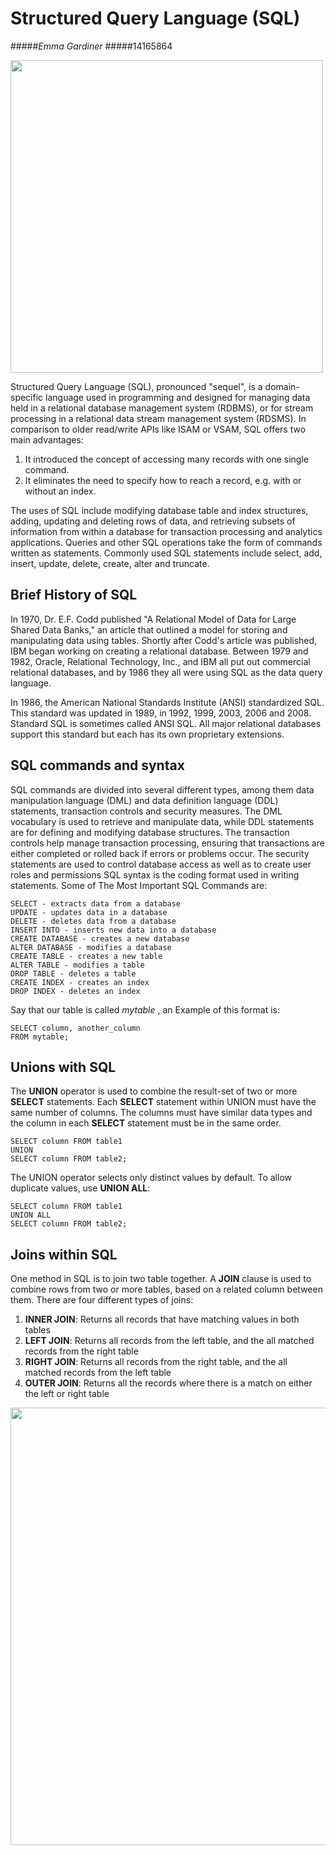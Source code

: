 Structured Query Language (SQL)
===============================
#####_Emma Gardiner_
#####14165864


<img src="https://azurecomcdn.azureedge.net/cvt-08d30f7c5efd7cdd3322a8a33933c6e90debe131f3e793d87bdcefb4ba6123e9/images/page/services/sql-server-stretch-database/04-streamline.png" width="500">

Structured Query Language (SQL), pronounced "sequel", is a domain-specific language used in programming and designed for managing data held in a relational database management system (RDBMS), or for stream processing in a relational data stream management system (RDSMS). In comparison to older read/write APIs like ISAM or VSAM, SQL offers two main advantages: 
1. It introduced the concept of accessing many records with one single command.
2. It eliminates the need to specify how to reach a record, e.g. with or without an index.

The uses of SQL include modifying database table and index structures, adding, updating and deleting rows of data, and retrieving subsets of information from within a database for transaction processing and analytics applications. Queries and other SQL operations take the form of commands written as statements. Commonly used SQL statements include select, add, insert, update, delete, create, alter and truncate.

Brief History of SQL
--------------------
In 1970, Dr. E.F. Codd published "A Relational Model of Data for Large Shared Data Banks," an article that outlined a model for storing and manipulating data using tables. Shortly after Codd's article was published, IBM began working on creating a relational database. Between 1979 and 1982, Oracle, Relational Technology, Inc., and IBM all put out commercial relational databases, and by 1986 they all were using SQL as the data query language.

In 1986, the American National Standards Institute (ANSI) standardized SQL. This standard was updated in 1989, in 1992, 1999, 2003, 2006 and 2008. Standard SQL is sometimes called ANSI SQL. All major relational databases support this standard but each has its own proprietary extensions.

SQL commands and syntax
-------------------------
SQL commands are divided into several different types, among them data manipulation language (DML) and data definition language (DDL) statements, transaction controls and security measures. The DML vocabulary is used to retrieve and manipulate data, while DDL statements are for defining and modifying database structures. The transaction controls help manage transaction processing, ensuring that transactions are either completed or rolled back if errors or problems occur. The security statements are used to control database access as well as to create user roles and permissions
SQL syntax is the coding format used in writing statements. Some of The Most Important SQL Commands are:
```
SELECT - extracts data from a database
UPDATE - updates data in a database
DELETE - deletes data from a database
INSERT INTO - inserts new data into a database
CREATE DATABASE - creates a new database
ALTER DATABASE - modifies a database
CREATE TABLE - creates a new table
ALTER TABLE - modifies a table
DROP TABLE - deletes a table
CREATE INDEX - creates an index 
DROP INDEX - deletes an index
```

Say that our table is called _mytable_ , an Example of this format is:
```
SELECT column, another_column
FROM mytable;
```

Unions with SQL
---------------
The **UNION** operator is used to combine the result-set of two or more **SELECT** statements. Each **SELECT** statement within UNION must have the same number of columns. The columns must have similar data types and the column in each **SELECT** statement must be in the same order. 
```
SELECT column FROM table1
UNION
SELECT column FROM table2;
```
The UNION operator selects only distinct values by default. To allow duplicate values, use **UNION ALL**:
```
SELECT column FROM table1
UNION ALL
SELECT column FROM table2;
```


Joins within SQL
----------------
One method in SQL is to join two table together. A **JOIN** clause is used to combine rows from two or more tables, based on a related column between them. There are four different types of joins:
1. **INNER JOIN**: Returns all records that have matching values in both tables
2. **LEFT JOIN**: Returns all records from the left table, and the all matched records from the right table
3. **RIGHT JOIN**: Returns all records from the right table, and the all matched records from the left table
4. **OUTER JOIN**: Returns all the records where there is a match on either the left or right table

<img src="https://www.codeproject.com/KB/database/Visual_SQL_Joins/Visual_SQL_JOINS_orig.jpg" width="700">
